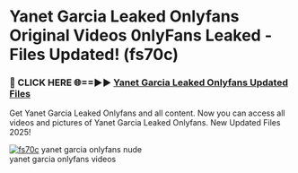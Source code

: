 # Yanet Garcia Leaked Onlyfans Original Videos 0nlyFans Leaked - Files Updated! (fs70c)

<h3>🔴 CLICK HERE 🌐==►► <a href="https://tinyurl.com/4seja8ks" rel="nofollow">Yanet Garcia Leaked Onlyfans Updated Files</a></h3>

Get Yanet Garcia Leaked Onlyfans and all content. Now you can access all videos and pictures of Yanet Garcia Leaked Onlyfans. New Updated Files 2025!

[![fs70c](https://i.imgur.com/EWjZXRe.gif)](https://tinyurl.com/4seja8ks)
yanet garcia onlyfans nude<br>
yanet garcia onlyfans videos